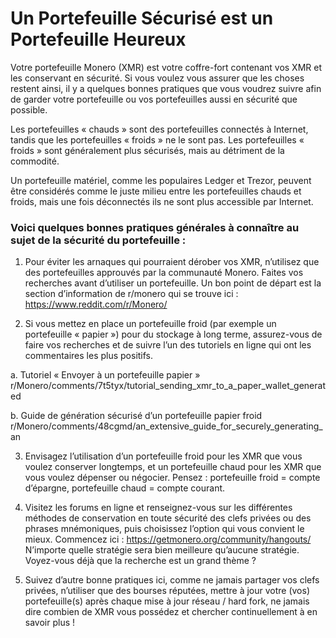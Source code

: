 # Un Portefeuille Sécurisé est un Portefeuille Heureux

Votre portefeuille Monero (XMR) est votre coffre-fort contenant vos XMR et les conservant en sécurité. Si vous voulez vous assurer que les choses restent ainsi, il y a quelques bonnes pratiques que vous voudrez suivre afin de garder votre portefeuille ou vos portefeuilles aussi en sécurité que possible.

Les portefeuilles « chauds » sont des portefeuilles connectés à Internet, tandis que les portefeuilles « froids » ne le sont pas. Les portefeuilles « froids » sont généralement plus sécurisés, mais au détriment de la commodité.

Un portefeuille matériel, comme les populaires Ledger et Trezor, peuvent être considérés comme le juste milieu entre les portefeuilles chauds et froids, mais une fois déconnectés ils ne sont plus accessible par Internet.

### Voici quelques bonnes pratiques générales à connaître au sujet de la sécurité du portefeuille :

1. Pour éviter les arnaques qui pourraient dérober vos XMR, n’utilisez que des portefeuilles approuvés par la communauté Monero. Faites vos recherches avant d’utiliser un portefeuille. Un bon point de départ est la section d’information de r/monero qui se trouve ici : https://www.reddit.com/r/Monero/

2. Si vous mettez en place un portefeuille froid (par exemple un portefeuille « papier ») pour du stockage à long terme, assurez-vous de faire vos recherches et de suivre l’un des tutoriels en ligne qui ont les commentaires les plus positifs.

  a. Tutoriel « Envoyer à un portefeuille papier »
r/Monero/comments/7t5tyx/tutorial_sending_xmr_to_a_paper_wallet_generated

  b. Guide de génération sécurisé d’un portefeuille papier froid
r/Monero/comments/48cgmd/an_extensive_guide_for_securely_generating_an

3. Envisagez l’utilisation d’un portefeuille froid pour les XMR que vous voulez conserver longtemps, et un portefeuille chaud pour les XMR que vous voulez dépenser ou négocier. Pensez : portefeuille froid = compte d’épargne, portefeuille chaud = compte courant.

4. Visitez les forums en ligne et renseignez-vous sur les différentes méthodes de conservation en toute sécurité des clefs privées ou des phrases mnémoniques, puis choisissez l’option qui vous convient le mieux. Commencez ici : https://getmonero.org/community/hangouts/ N’importe quelle stratégie sera bien meilleure qu’aucune stratégie. Voyez-vous déjà que la recherche est un grand thème ?

5. Suivez d’autre bonne pratiques ici, comme ne jamais partager vos clefs privées, n’utiliser que des bourses réputées, mettre à jour votre (vos) portefeuille(s) après chaque mise à jour réseau / hard fork, ne jamais dire combien de XMR vous possédez et chercher continuellement à en savoir plus !









